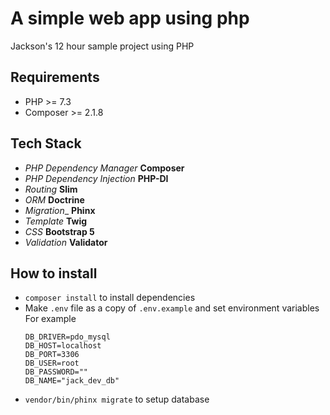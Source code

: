 # A simple web app using php

Jackson's 12 hour sample project using PHP

## Requirements

- PHP >= 7.3
- Composer >= 2.1.8

## Tech Stack

- _PHP Dependency Manager_ **Composer**
- _PHP Dependency Injection_ **PHP-DI**
- _Routing_ **Slim**
- _ORM_ **Doctrine**
- _Migration__ **Phinx**
- _Template_ **Twig**
- _CSS_ **Bootstrap 5**
- _Validation_ **Validator**

## How to install

- `composer install` to install dependencies
- Make `.env` file as a copy of `.env.example` and set environment variables \
    For example
    ```
    DB_DRIVER=pdo_mysql
    DB_HOST=localhost
    DB_PORT=3306
    DB_USER=root
    DB_PASSWORD=""
    DB_NAME="jack_dev_db"
    ```
- `vendor/bin/phinx migrate` to setup database
